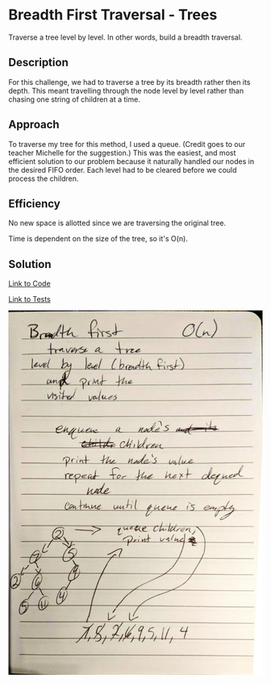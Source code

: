 # Breadth First Traversal - Trees

Traverse a tree level by level. In other words, build a breadth traversal.

## Description

For this challenge, we had to traverse a tree by its breadth rather then its depth. This meant travelling through the
 node level by level rather than chasing one string of children at a time. 

## Approach

To traverse my tree for this method, I used a queue. (Credit goes to our teacher Michelle for the suggestion.) This 
was the easiest, and most efficient solution to our problem because it naturally handled our nodes in the desired 
FIFO order. Each level had to be cleared before we could process the children. 

## Efficiency

No new space is allotted since we are traversing the original tree. 

Time is dependent on the size of the tree, so it's O(n).

## Solution

[Link to Code](../code401Challenges/src/main/java/tree/BinaryTree.java)

[Link to Tests](../code401Challenges/src/main/java/tree/BinaryTree.java)

![Whiteboard Solution](./assets/BreadthFirst_Whiteboard.jpg)

